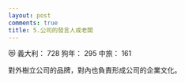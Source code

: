 ```yaml
---
layout: post
comments: true
title: 5.公司的發言人或老闆
---
```


:heart_eyes_cat: 義大利： 728 狗年： 295 中旅： 161


對外樹立公司的品牌，對內也負責形成公司的企業文化。
